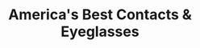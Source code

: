 ---
title: "America's Best Contacts & Eyeglasses"
url: /bedford-park/americas-best-contacts-and-eyeglasses/
shop: optician
---